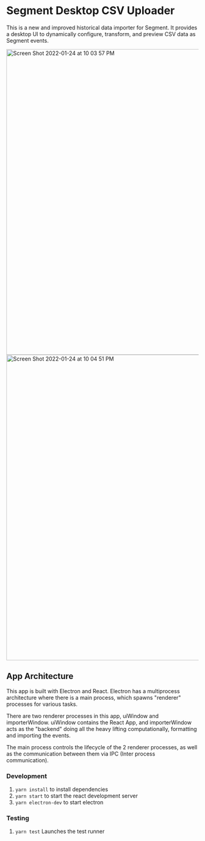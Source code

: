 # Segment Desktop CSV Uploader

This is a new and improved historical data importer for Segment. It provides a desktop UI to dynamically configure, transform, and preview CSV data as Segment events.




<img width="800" alt="Screen Shot 2022-01-24 at 10 03 57 PM" src="https://user-images.githubusercontent.com/11877780/150903437-7225d19d-0fce-403a-8dfd-88ef20229909.png">




<img width="800" alt="Screen Shot 2022-01-24 at 10 04 51 PM" src="https://user-images.githubusercontent.com/11877780/150903453-7a55392f-39ad-4e69-92e3-18427fbc08e2.png">



## App Architecture

This app is built with Electron and React. Electron has a multiprocess architecture where there is a main process, which spawns "renderer" processes for various tasks.

There are two renderer processes in this app, uiWindow and importerWindow. uiWindow contains the React App, and importerWindow acts as the "backend" doing all the heavy lifting computationally, formatting and importing the events.

The main process controls the lifecycle of the 2 renderer processes, as well as the communication between them via IPC (Inter process communication).




### Development

1.   `yarn install` to install dependencies
2.   `yarn start` to start the react development server
3.   `yarn electron-dev` to start electron

### Testing

1. `yarn test` Launches the test runner

